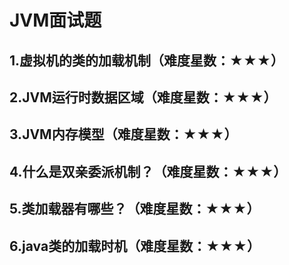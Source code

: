 # JVM面试题

## 1.虚拟机的类的加载机制（难度星数：★★★）

## 2.JVM运行时数据区域（难度星数：★★★）

## 3.JVM内存模型（难度星数：★★★）

## 4.什么是双亲委派机制？（难度星数：★★★）

##  5.类加载器有哪些？（难度星数：★★★）

## 6.java类的加载时机（难度星数：★★★）